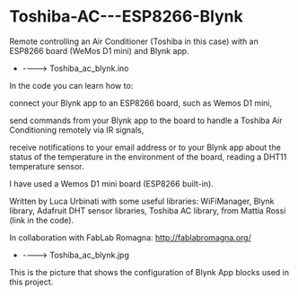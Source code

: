 # Toshiba-AC---ESP8266-Blynk
Remote controlling an Air Conditioner (Toshiba in this case) with an ESP8266 board (WeMos D1 mini) and Blynk app.

* ----> Toshiba_ac_blynk.ino

In the code you can learn how to:

connect your Blynk app to an ESP8266 board, such as Wemos D1 mini,

send commands from your Blynk app to the board to handle a Toshiba Air Conditioning remotely via IR signals,

receive notifications to your email address or to your Blynk app about the status of the temperature in the environment of the board, reading a DHT11 temperature sensor.

I have used a Wemos D1 mini board (ESP8266 built-in).

Written by Luca Urbinati with some useful libraries: WiFiManager, Blynk library, Adafruit DHT sensor libraries, Toshiba AC library, from Mattia Rossi (link in the code).

In collaboration with FabLab Romagna: http://fablabromagna.org/

* ----> Toshiba_ac_blynk.jpg

This is the picture that shows the configuration of Blynk App blocks used in this project.
